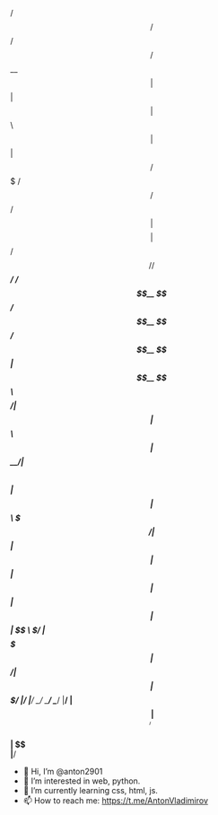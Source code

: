 

  /$$$$$$  /$$    /$$                                       
 /$$__  $$| $$   | $$                                       
| $$  \ $$| $$   | $$ /$$$$$$$  /$$$$$$   /$$$$$$   /$$$$$$ 
| $$$$$$$$|  $$ / $$//$$_____/ /$$__  $$ /$$__  $$ /$$__  $$
| $$__  $$ \  $$ $$/| $$      | $$  \ $$| $$  \__/| $$  \ $$
| $$  | $$  \  $$$/ | $$      | $$  | $$| $$      | $$  | $$
| $$  | $$   \  $/  |  $$$$$$$|  $$$$$$/| $$      | $$$$$$$/
|__/  |__/    \_/    \_______/ \______/ |__/      | $$____/ 
                                                  | $$      
                                                  | $$      
                                                  |__/      


- 👋 Hi, I’m @anton2901
- 👀 I’m interested in web, python.
- 🌱 I’m currently learning css, html, js.
- 📫 How to reach me: https://t.me/AntonVladimirov
